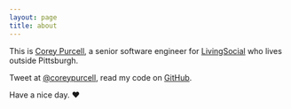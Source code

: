 ```yaml
---
layout: page
title: about
---
```


This is [Corey Purcell](http://coreypurcell.com), a senior software engineer for [LivingSocial](http://livingsocial.com) who lives outside Pittsburgh. 

Tweet at [@coreypurcell](http://twitter.com/coreypurcell), read my code on [GitHub](http://github.com/coreypurcell).

Have a nice day. ♥
